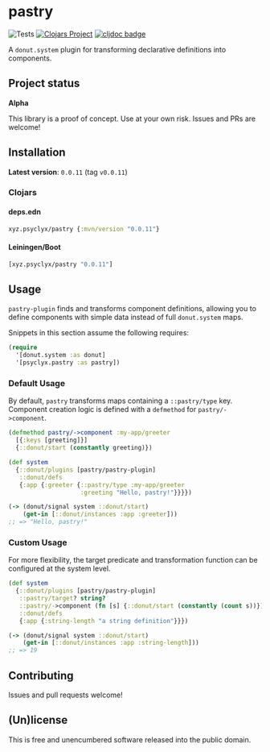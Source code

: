 # pastry
![Tests](https://github.com/psyclyx/pastry/workflows/Tests/badge.svg?cache-control=no-cache)
[![Clojars Project](https://img.shields.io/clojars/v/xyz.psyclyx/pastry?cache-control=no-cache)](https://clojars.org/xyz.psyclyx/pastry)
[![cljdoc badge](https://cljdoc.org/badge/xyz.psyclyx/pastry?cache-control=no-cache)](https://cljdoc.org/d/xyz.psyclyx/pastry)

A `donut.system` plugin for transforming declarative definitions into components.

## Project status

**Alpha**

This library is a proof of concept. Use at your own risk. Issues and PRs are welcome!

## Installation

**Latest version**: `0.0.11` (tag `v0.0.11`)

### Clojars

#### deps.edn

```clojure
xyz.psyclyx/pastry {:mvn/version "0.0.11"}
```

#### Leiningen/Boot

```clojure
[xyz.psyclyx/pastry "0.0.11"]
```

## Usage

`pastry-plugin` finds and transforms component definitions, allowing you to define components with simple data instead of full `donut.system` maps.

Snippets in this section assume the following requires:

```clojure
(require
  '[donut.system :as donut]
  '[psyclyx.pastry :as pastry])
```

### Default Usage

By default, `pastry` transforms maps containing a `::pastry/type` key. Component creation logic is defined with a `defmethod` for `pastry/->component`.

```clojure
(defmethod pastry/->component :my-app/greeter
  [{:keys [greeting]}]
  {::donut/start (constantly greeting)})

(def system
  {::donut/plugins [pastry/pastry-plugin]
   ::donut/defs
   {:app {:greeter {::pastry/type :my-app/greeter
                    :greeting "Hello, pastry!"}}}})

(-> (donut/signal system ::donut/start)
    (get-in [::donut/instances :app :greeter]))
;; => "Hello, pastry!"
```

### Custom Usage

For more flexibility, the target predicate and transformation function can be configured at the system level.

```clojure
(def system
  {::donut/plugins [pastry/pastry-plugin]
   ::pastry/target? string?
   ::pastry/->component (fn [s] {::donut/start (constantly (count s))})
   ::donut/defs
   {:app {:string-length "a string definition"}}})

(-> (donut/signal system ::donut/start)
    (get-in [::donut/instances :app :string-length]))
;; => 19
```

## Contributing

Issues and pull requests welcome!

## (Un)license
This is free and unencumbered software released into the public domain.

